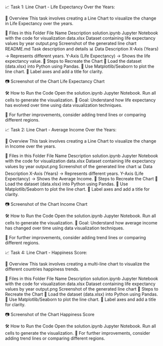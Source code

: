 📈 Task 1: Line Chart - Life Expectancy Over the Years:

📌 Overview
This task involves creating a Line Chart to visualize the change in Life Expectancy over the years.

📂 Files in this Folder
File Name	Description
solution.ipynb	Jupyter Notebook with the code for visualization
data.xlsx	Dataset containing life expectancy values by year
output.png	Screenshot of the generated line chart
README.md	Task description and details
📊 Data Description
X-Axis (Years) → Represents different years.
Y-Axis (Life Expectancy) → Shows the life expectancy value.
📜 Steps to Recreate the Chart
⿡ Load the dataset (data.xlsx) into Python using Pandas.
⿢ Use Matplotlib/Seaborn to plot the line chart.
⿣ Label axes and add a title for clarity.

📷 Screenshot of the Chart
Life Expectancy Chart

🛠 How to Run the Code
Open the solution.ipynb Jupyter Notebook.
Run all cells to generate the visualization.
🚀 Goal: Understand how life expectancy has evolved over time using data visualization techniques.

🔗 For further improvements, consider adding trend lines or comparing different regions.

📈 Task 2: Line Chart - Average Income Over the Years:

📌 Overview
This task involves creating a Line Chart to visualize the change in Income over the years.

📂 Files in this Folder
File Name	Description
solution.ipynb	Jupyter Notebook with the code for visualization
data.xlsx	Dataset containing life expectancy values by year
output.png	Screenshot of the generated line chart
📊 Data Description
X-Axis (Years) → Represents different years.
Y-Axis (Life Expectancy) → Shows the Average Income.
📜 Steps to Recreate the Chart
⿡ Load the dataset (data.xlsx) into Python using Pandas.
⿢ Use Matplotlib/Seaborn to plot the line chart.
⿣ Label axes and add a title for clarity.

📷 Screenshot of the Chart
Income Chart

🛠 How to Run the Code
Open the solution.ipynb Jupyter Notebook.
Run all cells to generate the visualization.
🚀 Goal: Understand how average income has changed over time using data visualization techniques.

🔗 For further improvements, consider adding trend lines or comparing different regions.

📈 Task 4: Line Chart - Happiness Score:

📌 Overview
This task involves creating a multi-line chart to visualize the different countries happiness trends.

📂 Files in this Folder
File Name	Description
solution.ipynb	Jupyter Notebook with the code for visualization
data.xlsx	Dataset containing life expectancy values by year
output.png	Screenshot of the generated line chart
📜 Steps to Recreate the Chart
⿡ Load the dataset (data.xlsx) into Python using Pandas.
⿢ Use Matplotlib/Seaborn to plot the line chart.
⿣ Label axes and add a title for clarity.

📷 Screenshot of the Chart
Happiness Score

🛠 How to Run the Code
Open the solution.ipynb Jupyter Notebook.
Run all cells to generate the visualization.
🔗 For further improvements, consider adding trend lines or comparing different regions.

